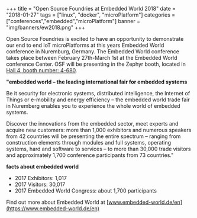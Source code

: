 +++
title = "Open Source Foundries at Embedded World 2018"
date = "2018-01-27"
tags = ["linux", "docker", "microPlatform"]
categories = ["conferences","embedded","microPlatform"]
banner = "img/banners/ew2018.png"
+++

Open Source Foundries is excited to have an opportunity to demonstrate
our end to end IoT microPlatforms at this years Embedded World conference in
Nuremburg, Germany.  The Embedded World conference takes place between
February 27th-March 1st at the Embedded World conference Center.
OSF will be presenting in the Zephyr booth, located in
[Hall 4, booth number: 4-680](https://www.embedded-world.de/en/exhibitors/participation/floor-plan).

<!--more-->

__"embedded world – the leading international fair for embedded systems__

Be it security for electronic systems, distributed intelligence, the Internet
of Things or e-mobility and energy efficiency – the embedded world trade fair
in Nuremberg enables you to experience the whole world of embedded systems.

Discover the innovations from the embedded sector, meet experts and acquire
new customers: more than 1,000 exhibitors and numerous speakers from 42
countries will be presenting the entire spectrum – ranging from construction
elements through modules and full systems, operating systems, hard and
software to services – to more than 30,000 trade visitors and approximately
1,700 conference participants from 73 countries."

__facts about embedded world__

* 2017 Exhibitors: 1,017
* 2017 Visitors: 30,017
* 2017 Embedded World Congress: about 1,700 participants

Find out more about Embedded World at [www.embedded-world.de/en](https://www.embedded-world.de/en)
